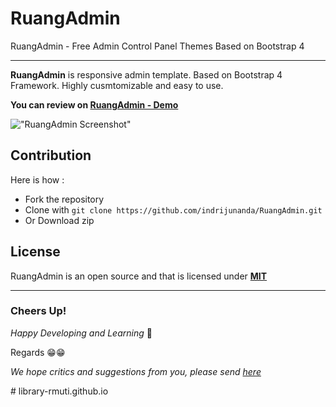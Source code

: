 # RuangAdmin

RuangAdmin - Free Admin Control Panel Themes Based on Bootstrap 4

-------------------

**RuangAdmin** is responsive admin template. Based on Bootstrap 4 Framework. Highly cusmtomizable and easy to use. 

**You can review on [RuangAdmin - Demo](https://indrijunanda.github.io/RuangAdmin/)**

!["RuangAdmin Screenshot"](https://indrijunanda.github.io/RuangAdmin/img/screenshot/ss1.png "RuangAdmin Screenshot")

## Contribution 

Here is how : 

- Fork the repository
- Clone with ```git clone https://github.com/indrijunanda/RuangAdmin.git```
- Or Download zip

## License

RuangAdmin is an open source and that is licensed under **[MIT](http://opensource.org/licenses/MIT)**



-------------------
### Cheers Up!

*Happy Developing and Learning* 💪



Regards 😁😁


*We hope critics and suggestions from you, please send [here](https://forms.gle/WA7QZBd9KuzqfiCU9)*

#   l i b r a r y - r m u t i . g i t h u b . i o  
 